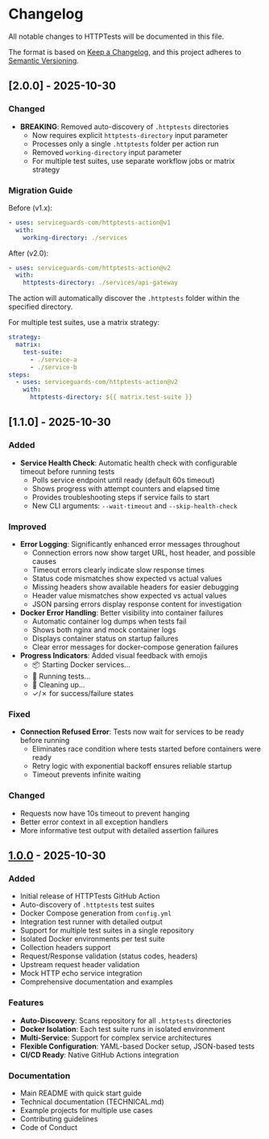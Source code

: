 # Changelog

All notable changes to HTTPTests will be documented in this file.

The format is based on [Keep a Changelog](https://keepachangelog.com/en/1.0.0/),
and this project adheres to [Semantic Versioning](https://semver.org/spec/v2.0.0.html).

## [2.0.0] - 2025-10-30

### Changed
- **BREAKING**: Removed auto-discovery of `.httptests` directories
  - Now requires explicit `httptests-directory` input parameter
  - Processes only a single `.httptests` folder per action run
  - Removed `working-directory` input parameter
  - For multiple test suites, use separate workflow jobs or matrix strategy

### Migration Guide
Before (v1.x):
```yaml
- uses: serviceguards-com/httptests-action@v1
  with:
    working-directory: ./services
```

After (v2.0):
```yaml
- uses: serviceguards-com/httptests-action@v2
  with:
    httptests-directory: ./services/api-gateway
```

The action will automatically discover the `.httptests` folder within the specified directory.

For multiple test suites, use a matrix strategy:
```yaml
strategy:
  matrix:
    test-suite:
      - ./service-a
      - ./service-b
steps:
  - uses: serviceguards-com/httptests-action@v2
    with:
      httptests-directory: ${{ matrix.test-suite }}
```

## [1.1.0] - 2025-10-30

### Added
- **Service Health Check**: Automatic health check with configurable timeout before running tests
  - Polls service endpoint until ready (default 60s timeout)
  - Shows progress with attempt counters and elapsed time
  - Provides troubleshooting steps if service fails to start
  - New CLI arguments: `--wait-timeout` and `--skip-health-check`

### Improved
- **Error Logging**: Significantly enhanced error messages throughout
  - Connection errors now show target URL, host header, and possible causes
  - Timeout errors clearly indicate slow response times
  - Status code mismatches show expected vs actual values
  - Missing headers show available headers for easier debugging
  - Header value mismatches show expected vs actual values
  - JSON parsing errors display response content for investigation
- **Docker Error Handling**: Better visibility into container failures
  - Automatic container log dumps when tests fail
  - Shows both nginx and mock container logs
  - Displays container status on startup failures
  - Clear error messages for docker-compose generation failures
- **Progress Indicators**: Added visual feedback with emojis
  - 📦 Starting Docker services...
  - 🧪 Running tests...
  - 🧹 Cleaning up...
  - ✓/✗ for success/failure states

### Fixed
- **Connection Refused Error**: Tests now wait for services to be ready before running
  - Eliminates race condition where tests started before containers were ready
  - Retry logic with exponential backoff ensures reliable startup
  - Timeout prevents infinite waiting

### Changed
- Requests now have 10s timeout to prevent hanging
- Better error context in all exception handlers
- More informative test output with detailed assertion failures

## [1.0.0] - 2025-10-30

### Added
- Initial release of HTTPTests GitHub Action
- Auto-discovery of `.httptests` test suites
- Docker Compose generation from `config.yml`
- Integration test runner with detailed output
- Support for multiple test suites in a single repository
- Isolated Docker environments per test suite
- Collection headers support
- Request/Response validation (status codes, headers)
- Upstream request header validation
- Mock HTTP echo service integration
- Comprehensive documentation and examples

### Features
- **Auto-Discovery**: Scans repository for all `.httptests` directories
- **Docker Isolation**: Each test suite runs in isolated environment
- **Multi-Service**: Support for complex service architectures
- **Flexible Configuration**: YAML-based Docker setup, JSON-based tests
- **CI/CD Ready**: Native GitHub Actions integration

### Documentation
- Main README with quick start guide
- Technical documentation (TECHNICAL.md)
- Example projects for multiple use cases
- Contributing guidelines
- Code of Conduct

[1.0.0]: https://github.com/serviceguards-com/httptests-action/releases/tag/v1.0.0


